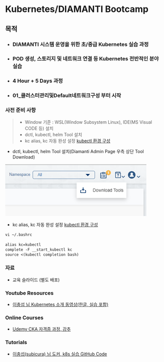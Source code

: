 # Kubernetes/DIAMANTI Bootcamp

## 목적

- ### DIAMANTI 시스템 운영을 위한 초/중급 Kubernetes 실습 과정
- ### POD 생성, 스토리지 및 네트워크 연결 등 Kubernetes 전반적인 분야 실습
- ### 4 Hour + 5 Days 과정
- ### 01_클러스터관리및Default네트워크구성 부터 시작

### 사전 준비 사항

> * Window 기준 : WSL(Window Subsystem Linux), IDE(MS Visual CODE 등) 설치
> * dctl, kubectl, helm Tool 설치
> * kc alias, kc 자동 완성 설정 [kubectl 환경 구성](https://kubernetes.io/ko/docs/tasks/tools/install-kubectl/)

* dctl, kubectl, helm Tool 설치(Diamanti Admin Page 우측 상단 Tool Download)

![Tool](./200707DctlTool.png)

* kc alias, kc 자동 완성 설정 [kubectl 환경 구성](https://kubernetes.io/ko/docs/reference/kubectl/cheatsheet/)

```
vi ~/.bashrc 

alias kc=kubectl
complete -F __start_kubectl kc
source <(kubectl completion bash)
```

### 자료

* 교육 슬라이드 (별도 배포)  

### Youtube Resources
* [이충섭 님 Kubernetes 소개 동영상(한글, 실습 포함)](https://youtu.be/WxzWXqTNdlw)

### Online Courses
* [Udemy CKA 자격증 과정, 강추](https://www.udemy.com/course/certified-kubernetes-administrator-with-practice-tests)


### Tutorials
* [이충섭(subicura) 님 도커, k8s 실습 GitHub Code](https://github.com/subicura/workshop-k8s-basic)
